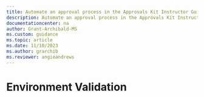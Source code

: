 ```yaml
---
title: Automate an approval process in the Approvals Kit Instructor Guide Environment Validation | Microsoft Docs
description: Automate an approval process in the Approvals Kit Instructor Guide Environment Validation
documentationcenter: na
author: Grant-Archibald-MS
ms.custom: guidance
ms.topic: article
ms.date: 11/10/2023
ms.author: grarchib
ms.reviewer: angieandrews
---
```


# Environment Validation

